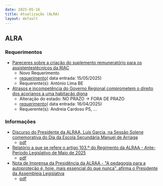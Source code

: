 ```yaml
---
date: 2025-05-16
title: Atualização (ALRA)
layout: default
---
```

## ALRA

### Requerimentos

* [Pareceres sobre a criação do suplemento remuneratório para os assistentestécnicos da RIAC](http://base.alra.pt:82/4DACTION/w_pesquisa_registo/4/8826)
  * Novo Requerimento
  * [requerimento](http://base.alra.pt:82/Doc_Req/XIIIreque348.pdf)( data entrada: 15/05/2025)
  * Requerente(s): António Lima BE
* [Atrasos e incompetência do Governo Regional comprometem o direito dos açorianos a uma habitação digna](http://base.alra.pt:82/4DACTION/w_pesquisa_registo/4/8800)
  * Alteração do estado: NO PRAZO → FORA DE PRAZO
  * [requerimento](http://base.alra.pt:82/Doc_Req/XIIIreque334.pdf)( data entrada: 16/04/2025)
  * Requerente(s): Andreia Cardoso PS, ...

### Informações

* [Discurso do Presidente da ALRAA, Luís Garcia, na Sessão Solene comemorativa do Dia da Escola Secundária Manuel de Arriaga](http://base.alra.pt:82/4DACTION/w_pesquisa_registo/8/21628)
  * [pdf](http://base.alra.pt:82/Doc_Noticias/NI21628.pdf)
* [Relatório a que se refere o artigo 103.º do Regimento da ALRAA - Ante-Período Legislativo de Maio de 2025](http://base.alra.pt:82/4DACTION/w_pesquisa_registo/8/21629)
  * [pdf](http://base.alra.pt:82/Doc_Noticias/NI21629.pdf)
* [Nota de Imprensa da Presidência da ALRAA - "A pedagogia para a autoproteção é, hoje, mais essencial do que nunca", afirma o Presidente da Assembleia Legislativa](http://base.alra.pt:82/4DACTION/w_pesquisa_registo/8/21630)
  * [pdf](http://base.alra.pt:82/Doc_Noticias/NI21630.pdf)
